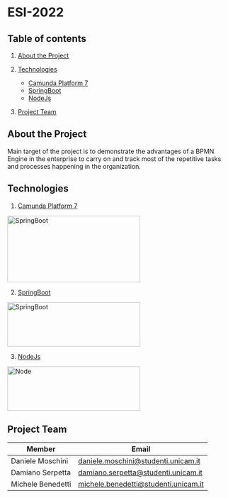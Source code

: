 # ESI-2022

## Table of contents

1. [About the Project](#about)
   
2. [Technologies](#technologies)
   
    - [Camunda Platform 7](#platform)
    - [SpringBoot](#springboot)
    - [NodeJs](#node)

3. [Project Team](#project_team)


## About the Project <a name="about"/>

Main target of the project is to demonstrate the advantages of a BPMN Engine in the enterprise
to carry on and track most of the repetitive tasks and processes happening in the organization.

## Technologies <a name="technologies"/>

1. [Camunda Platform 7](https://camunda.com/)

<img src="https://camunda.com/wp-content/uploads/2021/06/Organic-Social-Previews-Camunda-Website_1200x627_Camunda-Platform.png" alt="SpringBoot" width="300" height="150" />

2. [SpringBoot](https://spring.io/projects/spring-boot)

<img src="https://spring.io/images/spring-logo-9146a4d3298760c2e7e49595184e1975.svg" alt="SpringBoot" width="300" height="100" />

3. [NodeJs](https://nodejs.org/en/)

<img src="https://upload.wikimedia.org/wikipedia/commons/thumb/7/7e/Node.js_logo_2015.svg/2560px-Node.js_logo_2015.svg.png" alt="Node" width="300" height="100" />

## Project Team <a name="project_team"/>

Member | Email |
---- | ---- |
 Daniele Moschini | <daniele.moschini@studenti.unicam.it> |
 Damiano Serpetta | <damiano.serpetta@studenti.unicam.it> |
 Michele Benedetti | <michele.benedetti@studenti.unicam.it> |


